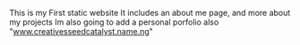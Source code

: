 This is my First static website
It includes an about me page, and more about my projects
Im also going to add a personal porfolio also "www.creativesseedcatalyst.name.ng"

